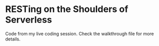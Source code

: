 # RESTing on the Shoulders of Serverless
Code from my live coding session. Check the walkthrough file for more details.
